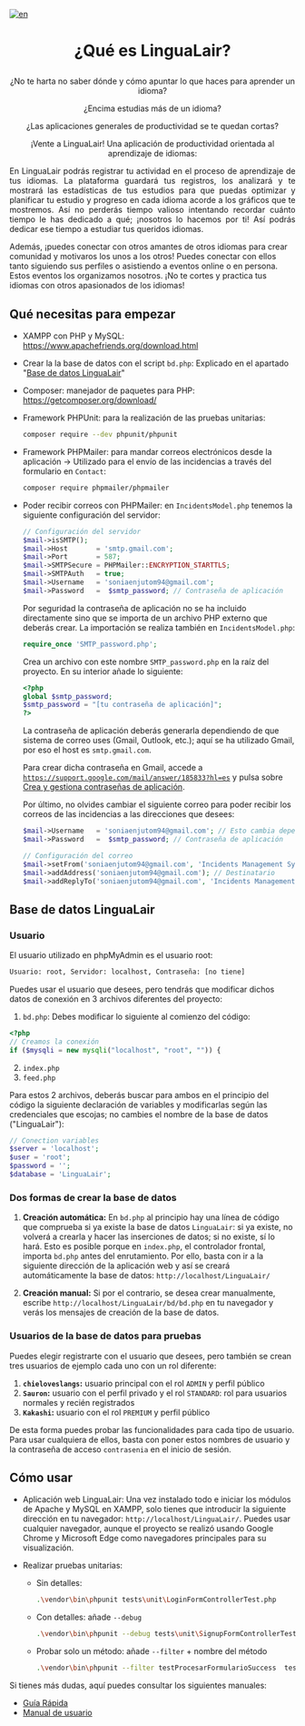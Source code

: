 [![en](https://img.shields.io/badge/lang-en-red.svg)](https://github.com/Sonia-E/LinguaLair/blob/main/README.md)

# <p style='text-align: center;'>¿Qué es LinguaLair?</p>

<p style='text-align: center;'>¿No te harta no saber dónde y cómo apuntar lo que haces para aprender un idioma?</p>
<p style='text-align: center;'>¿Encima estudias más de un idioma?</p>

<p style='text-align: center;'>¿Las aplicaciones generales de productividad se te quedan cortas?</p>

<p style='text-align: center;'>¡Vente a LinguaLair! Una aplicación de productividad orientada al aprendizaje de idiomas:</p>

<p style='text-align: justify;'>En LinguaLair podrás registrar tu actividad en el proceso de aprendizaje de tus idiomas. La plataforma guardará tus registros, los analizará y te mostrará las estadísticas de tus estudios para que puedas optimizar y planificar tu estudio y progreso en cada idioma acorde a los gráficos que te mostremos. Así no perderás tiempo valioso intentando recordar cuánto tiempo le has dedicado a qué; ¡nosotros lo hacemos por ti! Así podrás dedicar ese tiempo a estudiar tus queridos idiomas.

Además, ¡puedes conectar con otros amantes de otros idiomas para crear comunidad y motivaros los unos a los otros! Puedes conectar con ellos tanto siguiendo sus perfiles o asistiendo a eventos online o en persona. Estos eventos los organizamos nosotros. ¡No te cortes y practica tus idiomas con otros apasionados de los idiomas!</p>

## Qué necesitas para empezar

- XAMPP con PHP y MySQL: https://www.apachefriends.org/download.html
- Crear la la base de datos con el script <code>bd.php</code>: Explicado en el apartado "[Base de datos LinguaLair](#base-de-datos)"
- Composer: manejador de paquetes para PHP: https://getcomposer.org/download/
- Framework PHPUnit: para la realización de las pruebas unitarias:

    ```bash
    composer require --dev phpunit/phpunit
    ```

- Framework PHPMailer: para mandar correos electrónicos desde la aplicación -> Utilizado para el envío de las incidencias a través del formulario en <code>Contact</code>:

    ```bash
    composer require phpmailer/phpmailer
    ```
- Poder recibir correos con PHPMailer: en <code>IncidentsModel.php</code> tenemos la siguiente configuración del servidor:

    ```php
    // Configuración del servidor
    $mail->isSMTP();
    $mail->Host       = 'smtp.gmail.com';
    $mail->Port       = 587;
    $mail->SMTPSecure = PHPMailer::ENCRYPTION_STARTTLS;
    $mail->SMTPAuth   = true;
    $mail->Username   = 'soniaenjutom94@gmail.com';
    $mail->Password   =  $smtp_password; // Contraseña de aplicación
    ```
    Por seguridad la contraseña de aplicación no se ha incluido directamente sino que se importa de un archivo PHP externo que deberás crear. La importación se realiza también en <code>IncidentsModel.php</code>:

    ```php
    require_once 'SMTP_password.php';
    ```
    Crea un archivo con este nombre <code>SMTP_password.php</code> en la raíz del proyecto. En su interior añade lo siguiente:

    ```php
    <?php
    global $smtp_password;
    $smtp_password = "[tu contraseña de aplicación]";
    ?>
    ```
    La contraseña de aplicación deberás generarla dependiendo de que sistema de correo uses (Gmail, Outlook, etc.); aquí se ha utilizado Gmail, por eso el host es <code>smtp.gmail.com</code>.

    Para crear dicha contraseña en Gmail, accede a <code>https://support.google.com/mail/answer/185833?hl=es</code> y pulsa sobre [Crea y gestiona contraseñas de aplicación](https://myaccount.google.com/apppasswords).

    Por último, no olvides cambiar el siguiente correo para poder recibir los correos de las incidencias a las direcciones que desees:

    ```php
    $mail->Username   = 'soniaenjutom94@gmail.com'; // Esto cambia dependiendo de si usas Gmail, Outlook, etc.
    $mail->Password   =  $smtp_password; // Contraseña de aplicación

    // Configuración del correo
    $mail->setFrom('soniaenjutom94@gmail.com', 'Incidents Management System'); // Remitente
    $mail->addAddress('soniaenjutom94@gmail.com'); // Destinatario
    $mail->addReplyTo('soniaenjutom94@gmail.com', 'Incidents Management System');
    ```

## Base de datos LinguaLair

### Usuario

El usuario utilizado en phpMyAdmin es el usuario root:

```bash
Usuario: root, Servidor: localhost, Contraseña: [no tiene]
```
Puedes usar el usuario que desees, pero tendrás que modificar dichos datos de conexión en 3 archivos diferentes del proyecto:

1. <code>bd.php</code>: Debes modificar lo siguiente al comienzo del código:
```php
<?php
// Creamos la conexión
if ($mysqli = new mysqli("localhost", "root", "")) {
```
2. <code>index.php</code>
3. <code>feed.php</code>

Para estos 2 archivos, deberás buscar para ambos en el principio del código la siguiente declaración de variables y modificarlas según las credenciales que escojas; no cambies el nombre de la base de datos ("LinguaLair"):

```php
// Conection variables
$server = 'localhost';
$user = 'root';
$password = '';
$database = 'LinguaLair';
```

### Dos formas de crear la base de datos

1. <strong>Creación automática:</strong> En <code>bd.php</code> al principio hay una línea de código que comprueba si ya existe la base de datos <code>LinguaLair</code>: si ya existe, no volverá a crearla y hacer las inserciones de datos; si no existe, sí lo hará. Esto es posible porque en <code>index.php</code>, el controlador frontal, importa <code>bd.php</code> antes del enrutamiento. Por ello, basta con ir a la siguiente dirección de la aplicación web y así se creará automáticamente la base de datos: <code>http://localhost/LinguaLair/</code>

2. <strong>Creación manual:</strong> Si por el contrario, se desea crear manualmente, escribe <code>http://localhost/LinguaLair/bd/bd.php</code> en tu navegador y verás los mensajes de creación de la base de datos.

### Usuarios de la base de datos para pruebas

Puedes elegir registrarte con el usuario que desees, pero también se crean tres usuarios de ejemplo cada uno con un rol diferente:

1.	<strong><code>chieloveslangs</code>:</strong> usuario principal con el rol <code>ADMIN</code> y perfil público
2.	<strong><code>Sauron</code>:</strong> usuario con el perfil privado y el rol <code>STANDARD</code>: rol para usuarios normales y recién registrados
3.	<strong><code>Kakashi</code>:</strong> usuario con el rol <code>PREMIUM</code> y perfil público

De esta forma puedes probar las funcionalidades para cada tipo de usuario. Para usar cualquiera de ellos, basta con poner estos nombres de usuario y la contraseña de acceso <code>contrasenia</code> en el inicio de sesión.


## Cómo usar

- Aplicación web LinguaLair: Una vez instalado todo e iniciar los módulos de Apache y MySQL en XAMPP, solo tienes que introducir la siguiente dirección en tu navegador: <code>http://localhost/LinguaLair/</code>. Puedes usar cualquier navegador, aunque el proyecto se realizó usando Google Chrome y Microsoft Edge como navegadores principales para su visualización.

- Realizar pruebas unitarias:
    - Sin detalles:

        ```bash
        .\vendor\bin\phpunit tests\unit\LoginFormControllerTest.php  
        ```
    - Con detalles: añade <code>--debug</code>

        ```bash
        .\vendor\bin\phpunit --debug tests\unit\SignupFormControllerTest.php  
        ```
    - Probar solo un método: añade <code>--filter</code> + nombre del método

        ```bash
        .\vendor\bin\phpunit --filter testProcesarFormularioSuccess  tests\unit\SignupFormControllerTest.php 
        ```

Si tienes más dudas, aquí puedes consultar los siguientes manuales:

- [Guía Rápida](https://github.com/Sonia-E/LinguaLair/blob/main/manuales/Gu%C3%ADa%20R%C3%A1pida.pdf)
- [Manual de usuario](https://github.com/Sonia-E/LinguaLair/blob/main/manuales/Manual%20de%20usuario.pdf)